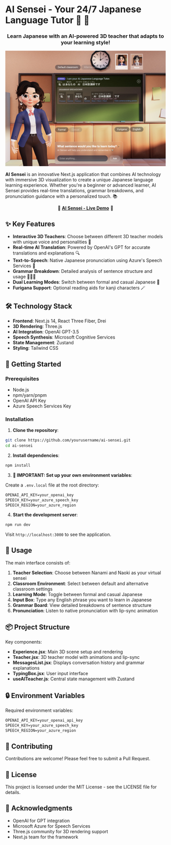 # AI Sensei - Your 24/7 Japanese Language Tutor 🌸 🍵

<div align="center">
  <h3>Learn Japanese with an AI-powered 3D teacher that adapts to your learning style!</h3>
</div>

<div align="center">
  <img src="public/images/AiSensei.jpg" alt="DEMO" width="550"/>
</div>


**AI Sensei** is an innovative Next.js application that combines AI technology with immersive 3D visualization to create a unique Japanese language learning experience. Whether you're a beginner or advanced learner, AI Sensei provides real-time translations, grammar breakdowns, and pronunciation guidance with a personalized touch. 📚


<p align="center">
  📍 <a href="https://ai-sensei-japanese-tutor-u27615.vm.elestio.app/"><strong>AI Sensei - Live Demo</strong></a> 📍
</p>




## ✨ Key Features

- **Interactive 3D Teachers**: Choose between different 3D teacher models with unique voice and personalities 🧚
- **Real-time AI Translation**: Powered by OpenAI's GPT for accurate translations and explanations 🔍
- **Text-to-Speech**: Native Japanese pronunciation using Azure's Speech Services 💬
- **Grammar Breakdown**: Detailed analysis of sentence structure and usage 👩🏻‍🏫
- **Dual Learning Modes**: Switch between formal and casual Japanese 🌊
- **Furigana Support**: Optional reading aids for kanji characters 🪄

## 🛠️ Technology Stack

- **Frontend**: Next.js 14, React Three Fiber, Drei
- **3D Rendering**: Three.js
- **AI Integration**: OpenAI GPT-3.5
- **Speech Synthesis**: Microsoft Cognitive Services
- **State Management**: Zustand
- **Styling**: Tailwind CSS

## 🚀 Getting Started

### Prerequisites

- Node.js
- npm/yarn/pnpm
- OpenAI API Key
- Azure Speech Services Key

### Installation

1. **Clone the repository**:
```bash
git clone https://github.com/yourusername/ai-sensei.git
cd ai-sensei
```

2. **Install dependencies**:
```bash
npm install
```

3. **🔔 IMPORTANT: Set up your own environment variables**:

Create a `.env.local` file at the root directory:
```env
OPENAI_API_KEY=your_openai_key
SPEECH_KEY=your_azure_speech_key
SPEECH_REGION=your_azure_region
```

4. **Start the development server**:
```bash
npm run dev
```

Visit `http://localhost:3000` to see the application.

## 🎯 Usage

The main interface consists of:

1. **Teacher Selection**: Choose between Nanami and Naoki as your virtual sensei
2. **Classroom Environment**: Select between default and alternative classroom settings
3. **Learning Mode**: Toggle between formal and casual Japanese
4. **Input Box**: Type any English phrase you want to learn in Japanese
5. **Grammar Board**: View detailed breakdowns of sentence structure
6. **Pronunciation**: Listen to native pronunciation with lip-sync animation

## 📦 Project Structure

Key components:

- **Experience.jsx**: Main 3D scene setup and rendering
- **Teacher.jsx**: 3D teacher model with animations and lip-sync
- **MessagesList.jsx**: Displays conversation history and grammar explanations
- **TypingBox.jsx**: User input interface
- **useAITeacher.js**: Central state management with Zustand

## 🔒 Environment Variables

Required environment variables:
```env
OPENAI_API_KEY=your_openai_api_key
SPEECH_KEY=your_azure_speech_key
SPEECH_REGION=your_azure_region
```

## 🤝 Contributing

Contributions are welcome! Please feel free to submit a Pull Request.

## 📄 License

This project is licensed under the MIT License - see the LICENSE file for details.

## 🙏 Acknowledgments

- OpenAI for GPT integration
- Microsoft Azure for Speech Services
- Three.js community for 3D rendering support
- Next.js team for the framework
